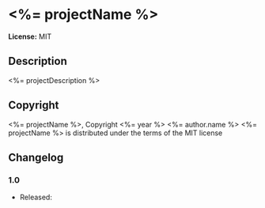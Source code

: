 # <%= projectName %>

**License:** MIT 

## Description
<%= projectDescription %>

## Copyright

<%= projectName %>, Copyright <%= year %> <%= author.name %>
<%= projectName %> is distributed under the terms of the MIT license

## Changelog

### 1.0
* Released:
